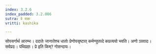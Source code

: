 ```yaml
---
index: 3.2.6
index_padded: 3.2.006
sutra: प्रे दाज्ञः
vritti: kashika

---
```

सोपसर्गार्थ आरम्भः। ददातेः जानातेश्च धातोः प्रेणोपसृष्टात् कर्मण्युपपदे कप्रत्ययो भवति। अणो ऽपवादः। सर्वप्रदः। पथिप्रज्ञः। प्रे इति किम्? गोसन्दायः।